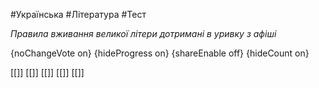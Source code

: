 #Українська #Література #Тест

*Правила вживання великої літери дотримані в уривку з афіші*

{noChangeVote on}
{hideProgress on}
{shareEnable off}
{hideCount on}

[[]]
[[]]
[[]]
[[]]
[[]]
